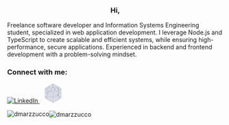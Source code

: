 
<h3 align="center">Hi,</h3>
<p align = "left">
  Freelance software developer and Information Systems Engineering student, specialized in web application development. I leverage Node.js and TypeScript to create scalable and efficient systems, while ensuring high-performance, secure applications. Experienced in backend and frontend development with a problem-solving mindset.
</p>
<h3 align="left">Connect with me:</h3>
<p align="left">
  <a href="https://www.linkedin.com/in/dario-marzzucco-597090283?utm_source=share&utm_campaign=share_via&utm_content=profile&utm_medium=android_app" target="_blank">
    <img src="https://raw.githubusercontent.com/rahuldkjain/github-profile-readme-generator/master/src/images/icons/Social/linked-in-alt.svg" alt="LinkedIn" height="40" width="40" />
  </a>
  &nbsp;&nbsp;
  <a href="https://systemarzz.netlify.app/" target="_blank">
    <img src="img/Nav.png" alt="Website" height="45" width="40" />
  </a>
</p>

<p><img align="left" src="https://github-readme-stats.vercel.app/api/top-langs?username=dmarzzucco&show_icons=true&locale=en&layout=donut" alt="dmarzzucco" /></p>

<p><img align="center" src="https://github-readme-streak-stats.herokuapp.com/?user=dmarzzucco&" alt="dmarzzucco" /></p>
